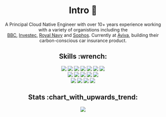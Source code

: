 <h1 align="center">Intro 🚀</h1>

<p align="center">A Principal Cloud Native Engineer with over 10+ years experience working with a variety of organistions including the <br/> <a href="https://www.bbc.co.uk/weather">BBC</a>, <a href="https://www.investec.com/en_gb/wealth.html">Investec</a>, <a href="https://www.royalnavy.mod.uk/">Royal Navy</a> and <a href="https://www.sophos.com/">Sophos</a>. Currently at <a href="https://www.aviva.co.uk">Aviva</a>, building their carbon-conscious car insurance product.</p>

<h2 align="center">Skills :wrench:</h2>
<p align="center">
    <img src="https://img.shields.io/badge/-Python-yellow?style=for-the-badge&logo=python"/>
    <img src="https://img.shields.io/badge/-Flutter-blue?style=for-the-badge&logo=flutter"/>
    <img src="https://img.shields.io/badge/Ruby_on_Rails-CC0000?style=for-the-badge&logo=ruby-on-rails&logoColor=white"/>
    <img src="https://img.shields.io/badge/-Node.JS-7F52FF?style=for-the-badge&logo=node.js&logoColor=white"/>
    <img src="https://img.shields.io/badge/-Java-red?style=for-the-badge&logo=java"/>
    <img src="https://img.shields.io/badge/CSS3-1572B6?style=for-the-badge&logo=css3&logoColor=white"/>
    <img src="https://img.shields.io/badge/HTML5-E34F26?style=for-the-badge&logo=html5&logoColor=white"/>
    <br>
    <img src="https://img.shields.io/badge/-GIT-gray?style=for-the-badge&logo=git"/>
    <img src="https://img.shields.io/badge/React-20232A?style=for-the-badge&logo=react&logoColor=61DAFB"/>
    <img src="https://img.shields.io/badge/Angular-DD0031?style=for-the-badge&logo=angular&logoColor=white"/>
    <img src="https://img.shields.io/badge/Terraform-7B42BC?style=for-the-badge&logo=terraform&logoColor=white"/>
    <img src="https://img.shields.io/badge/GraphQl-E10098?style=for-the-badge&logo=graphql&logoColor=white"/>
    <br>
    <img src="https://img.shields.io/badge/Amazon_AWS-FF9900?style=for-the-badge&logo=amazonaws&logoColor=white"/>      
    <img src="https://img.shields.io/badge/Google%20Cloud-black?style=for-the-badge&logo=google-cloud"/>
    <img src="https://img.shields.io/badge/Cloudflare-F38020?style=for-the-badge&logo=Cloudflare&logoColor=white"/>
    <img src="https://img.shields.io/badge/Heroku-430098?style=for-the-badge&logo=heroku&logoColor=white"/>
</p>

<h2 align="center">Stats :chart_with_upwards_trend:</h2>

<p align="center">
        <img src="https://github-readme-stats.vercel.app/api?username=jrcryer&show_icons=true&count_private=true&hide_title=true"/>
</p>
 
<!--
**jrcryer/jrcryer** is a ✨ _special_ ✨ repository because its `README.md` (this file) appears on your GitHub profile.

Here are some ideas to get you started:

- 🔭 I’m currently working on ...
- 🌱 I’m currently learning ...
- 👯 I’m looking to collaborate on ...
- 🤔 I’m looking for help with ...
- 💬 Ask me about ...
- 📫 How to reach me: ...
- 😄 Pronouns: ...
- ⚡ Fun fact: ...
-->
